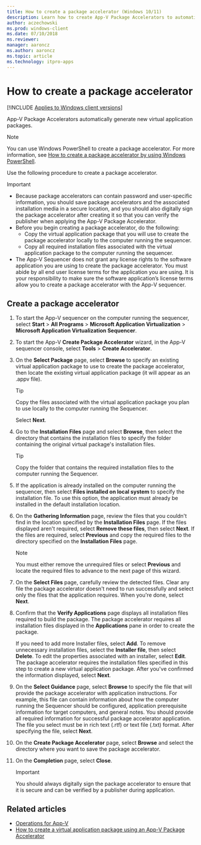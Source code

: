 ```yaml
---
title: How to create a package accelerator (Windows 10/11)
description: Learn how to create App-V Package Accelerators to automatically generate new virtual application packages.
author: aczechowski
ms.prod: windows-client
ms.date: 07/10/2018
ms.reviewer: 
manager: aaroncz
ms.author: aaroncz
ms.topic: article
ms.technology: itpro-apps
---
```


# How to create a package accelerator

[!INCLUDE [Applies to Windows client versions](../includes/applies-to-windows-client-versions.md)]

App-V Package Accelerators automatically generate new virtual application packages.

>[!NOTE]
>You can use Windows PowerShell to create a package accelerator. For more information, see [How to create a package accelerator by using Windows PowerShell](appv-create-a-package-accelerator-with-powershell.md).

Use the following procedure to create a package accelerator.

>[!IMPORTANT]
>
>- Because package accelerators can contain password and user-specific information, you should save package accelerators and the associated installation media in a secure location, and you should also digitally sign the package accelerator after creating it so that you can verify the publisher when applying the App-V Package Accelerator.
>- Before you begin creating a package accelerator, do the following:
>     - Copy the virtual application package that you will use to create the package accelerator locally to the computer running the sequencer.
>     - Copy all required installation files associated with the virtual application package to the computer running the sequencer.
>- The App-V Sequencer does not grant any license rights to the software application you are using to create the package accelerator. You must abide by all end user license terms for the application you are using. It is your responsibility to make sure the software application’s license terms allow you to create a package accelerator with the App-V sequencer.

## Create a package accelerator

1. To start the App-V sequencer on the computer running the sequencer, select **Start** > **All Programs** > **Microsoft Application Virtualization** > **Microsoft Application Virtualization Sequencer**.

2. To start the App-V **Create Package Accelerator** wizard, in the App-V sequencer console, select **Tools** > **Create Accelerator**.

3. On the **Select Package** page, select **Browse** to specify an existing virtual application package to use to create the package accelerator, then locate the existing virtual application package (it will appear as an .appv file).

    >[!TIP]
    >Copy the files associated with the virtual application package you plan to use locally to the computer running the Sequencer.

    Select **Next**.

4. Go to the **Installation Files** page and select **Browse**, then select the directory that contains the installation files to specify the folder containing the original virtual package's installation files.

    >[!TIP]
    >Copy the folder that contains the required installation files to the computer running the Sequencer.

5. If the application is already installed on the computer running the sequencer, then select **Files installed on local system** to specify the installation file. To use this option, the application must already be installed in the default installation location.

6. On the **Gathering Information** page, review the files that you couldn't find in the location specified by the **Installation Files** page. If the files displayed aren't required, select **Remove these files**, then select **Next**. If the files are required, select **Previous** and copy the required files to the directory specified on the **Installation Files** page.

   > [!NOTE]
    >You must either remove the unrequired files or select **Previous** and locate the required files to advance to the next page of this wizard.

7. On the **Select Files** page, carefully review the detected files. Clear any file the package accelerator doesn't need to run successfully and select only the files that the application requires. When you're done, select **Next**.

8. Confirm that the **Verify Applications** page displays all installation files required to build the package. The package accelerator requires all installation files displayed in the **Applications** pane in order to create the package.

    If you need to add more Installer files, select **Add**. To remove unnecessary installation files, select the **Installer file**, then select **Delete**. To edit the properties associated with an installer, select **Edit**. The package accelerator requires the installation files specified in this step to create a new virtual application package. After you've confirmed the information displayed, select **Next**.

9. On the **Select Guidance** page, select **Browse** to specify the file that will provide the package accelerator with application instructions. For example, this file can contain information about how the computer running the Sequencer should be configured, application prerequisite information for target computers, and general notes. You should provide all required information for successful package accelerator application. The file you select must be in rich text (.rtf) or text file (.txt) format. After specifying the file, select **Next**.

10. On the **Create Package Accelerator** page, select **Browse** and select the directory where you want to save the package accelerator.

11. On the **Completion** page, select **Close**.

    >[!IMPORTANT]
    >You should always digitally sign the package accelerator to ensure that it is secure and can be verified by a publisher during application.





## Related articles

- [Operations for App-V](appv-operations.md)
- [How to create a virtual application package using an App-V Package Accelerator](appv-create-a-virtual-application-package-package-accelerator.md)
